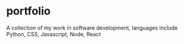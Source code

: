 # portfolio
A collection of my work in software development, languages include Python, CSS, Javascript, Node, React
